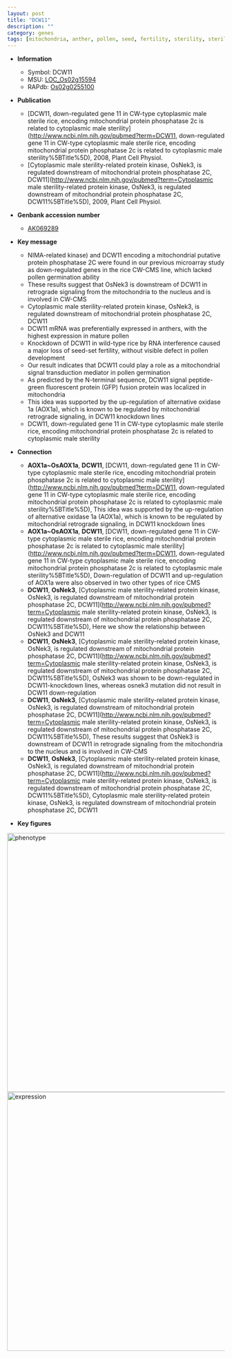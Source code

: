 ```yaml
---
layout: post
title: "DCW11"
description: ""
category: genes
tags: [mitochondria, anther, pollen, seed, fertility, sterility, sterile]
---
```


* **Information**  
    + Symbol: DCW11  
    + MSU: [LOC_Os02g15594](http://rice.plantbiology.msu.edu/cgi-bin/ORF_infopage.cgi?orf=LOC_Os02g15594)  
    + RAPdb: [Os02g0255100](http://rapdb.dna.affrc.go.jp/viewer/gbrowse_details/irgsp1?name=Os02g0255100)  

* **Publication**  
    + [DCW11, down-regulated gene 11 in CW-type cytoplasmic male sterile rice, encoding mitochondrial protein phosphatase 2c is related to cytoplasmic male sterility](http://www.ncbi.nlm.nih.gov/pubmed?term=DCW11, down-regulated gene 11 in CW-type cytoplasmic male sterile rice, encoding mitochondrial protein phosphatase 2c is related to cytoplasmic male sterility%5BTitle%5D), 2008, Plant Cell Physiol.
    + [Cytoplasmic male sterility-related protein kinase, OsNek3, is regulated downstream of mitochondrial protein phosphatase 2C, DCW11](http://www.ncbi.nlm.nih.gov/pubmed?term=Cytoplasmic male sterility-related protein kinase, OsNek3, is regulated downstream of mitochondrial protein phosphatase 2C, DCW11%5BTitle%5D), 2009, Plant Cell Physiol.

* **Genbank accession number**  
    + [AK069289](http://www.ncbi.nlm.nih.gov/nuccore/AK069289)

* **Key message**  
    + NIMA-related kinase) and DCW11 encoding a mitochondrial putative protein phosphatase 2C were found in our previous microarray study as down-regulated genes in the rice CW-CMS line, which lacked pollen germination ability
    + These results suggest that OsNek3 is downstream of DCW11 in retrograde signaling from the mitochondria to the nucleus and is involved in CW-CMS
    + Cytoplasmic male sterility-related protein kinase, OsNek3, is regulated downstream of mitochondrial protein phosphatase 2C, DCW11
    + DCW11 mRNA was preferentially expressed in anthers, with the highest expression in mature pollen
    + Knockdown of DCW11 in wild-type rice by RNA interference caused a major loss of seed-set fertility, without visible defect in pollen development
    + Our result indicates that DCW11 could play a role as a mitochondrial signal transduction mediator in pollen germination
    + As predicted by the N-terminal sequence, DCW11 signal peptide-green fluorescent protein (GFP) fusion protein was localized in mitochondria
    + This idea was supported by the up-regulation of alternative oxidase 1a (AOX1a), which is known to be regulated by mitochondrial retrograde signaling, in DCW11 knockdown lines
    + DCW11, down-regulated gene 11 in CW-type cytoplasmic male sterile rice, encoding mitochondrial protein phosphatase 2c is related to cytoplasmic male sterility

* **Connection**  
    + __AOX1a~OsAOX1a__, __DCW11__, [DCW11, down-regulated gene 11 in CW-type cytoplasmic male sterile rice, encoding mitochondrial protein phosphatase 2c is related to cytoplasmic male sterility](http://www.ncbi.nlm.nih.gov/pubmed?term=DCW11, down-regulated gene 11 in CW-type cytoplasmic male sterile rice, encoding mitochondrial protein phosphatase 2c is related to cytoplasmic male sterility%5BTitle%5D), This idea was supported by the up-regulation of alternative oxidase 1a (AOX1a), which is known to be regulated by mitochondrial retrograde signaling, in DCW11 knockdown lines
    + __AOX1a~OsAOX1a__, __DCW11__, [DCW11, down-regulated gene 11 in CW-type cytoplasmic male sterile rice, encoding mitochondrial protein phosphatase 2c is related to cytoplasmic male sterility](http://www.ncbi.nlm.nih.gov/pubmed?term=DCW11, down-regulated gene 11 in CW-type cytoplasmic male sterile rice, encoding mitochondrial protein phosphatase 2c is related to cytoplasmic male sterility%5BTitle%5D), Down-regulation of DCW11 and up-regulation of AOX1a were also observed in two other types of rice CMS
    + __DCW11__, __OsNek3__, [Cytoplasmic male sterility-related protein kinase, OsNek3, is regulated downstream of mitochondrial protein phosphatase 2C, DCW11](http://www.ncbi.nlm.nih.gov/pubmed?term=Cytoplasmic male sterility-related protein kinase, OsNek3, is regulated downstream of mitochondrial protein phosphatase 2C, DCW11%5BTitle%5D), Here we show the relationship between OsNek3 and DCW11
    + __DCW11__, __OsNek3__, [Cytoplasmic male sterility-related protein kinase, OsNek3, is regulated downstream of mitochondrial protein phosphatase 2C, DCW11](http://www.ncbi.nlm.nih.gov/pubmed?term=Cytoplasmic male sterility-related protein kinase, OsNek3, is regulated downstream of mitochondrial protein phosphatase 2C, DCW11%5BTitle%5D), OsNek3 was shown to be down-regulated in DCW11-knockdown lines, whereas osnek3 mutation did not result in DCW11 down-regulation
    + __DCW11__, __OsNek3__, [Cytoplasmic male sterility-related protein kinase, OsNek3, is regulated downstream of mitochondrial protein phosphatase 2C, DCW11](http://www.ncbi.nlm.nih.gov/pubmed?term=Cytoplasmic male sterility-related protein kinase, OsNek3, is regulated downstream of mitochondrial protein phosphatase 2C, DCW11%5BTitle%5D), These results suggest that OsNek3 is downstream of DCW11 in retrograde signaling from the mitochondria to the nucleus and is involved in CW-CMS
    + __DCW11__, __OsNek3__, [Cytoplasmic male sterility-related protein kinase, OsNek3, is regulated downstream of mitochondrial protein phosphatase 2C, DCW11](http://www.ncbi.nlm.nih.gov/pubmed?term=Cytoplasmic male sterility-related protein kinase, OsNek3, is regulated downstream of mitochondrial protein phosphatase 2C, DCW11%5BTitle%5D), Cytoplasmic male sterility-related protein kinase, OsNek3, is regulated downstream of mitochondrial protein phosphatase 2C, DCW11

* **Key figures**  
<img src="http://ricencode.github.io/images/DCW11.pheno.png" alt="phenotype"  style="width: 600px;"/>

<img src="http://ricencode.github.io/images/DCW11.exp.png" alt="expression"  style="width: 600px;"/>


